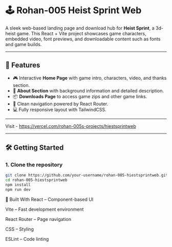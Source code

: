 # 🕹️ Rohan-005 Heist Sprint Web

A sleek web-based landing page and download hub for **Heist Sprint**, a 3d-heist game. This React + Vite project showcases game characters, embedded video, font previews, and downloadable content such as fonts and game builds.

---

## 🚀 Features

- 🎮 Interactive **Home Page** with game intro, characters, video, and thanks section.
- 📘 **About Section** with background information and detailed description.
- 📦 **Downloads Page** to access game zips and other game links.
- 🧭 Clean navigation powered by React Router.
- 💻 Fully responsive layout with TailwindCSS.

---

Visit - https://vercel.com/rohan-005s-projects/hiestsprintweb



---

## 🛠️ Getting Started

### 1. Clone the repository
```bash
git clone https://github.com/your-username/rohan-005-hiestsprintweb.git
cd rohan-005-hiestsprintweb
npm install
npm run dev

```

🧰 Built With
React – Component-based UI

Vite – Fast development environment

React Router – Page navigation

CSS – Styling

ESLint – Code linting

